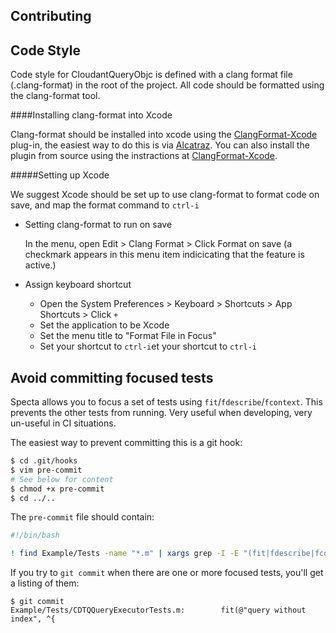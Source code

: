 Contributing
---

## Code Style

Code style for CloudantQueryObjc is defined with a clang format file (.clang-format) in the root of the project. All code should be formatted using the clang-format tool. 

####Installing clang-format into Xcode

Clang-format should be installed into xcode using the [ClangFormat-Xcode](https://github.com/travisjeffery/ClangFormat-Xcode) plug-in, the easiest way to do this is via [Alcatraz](https://github.com/mneorr/Alcatraz). You can also install the plugin from source using the instractions at [ClangFormat-Xcode](https://github.com/travisjeffery/ClangFormat-Xcode).

#####Setting up Xcode

We suggest Xcode should be set up to use clang-format to format code on save, and map the format command to `ctrl-i`

- Setting clang-format to run on save 


    In the menu, open Edit > Clang Format > Click Format on save (a checkmark appears in this menu item indicicating that the feature is active.)

- Assign keyboard shortcut

    - Open the System Preferences > Keyboard > Shortcuts > App Shortcuts > Click `+`
    - Set the application to be Xcode
    - Set the menu title to "Format File in Focus"
    - Set your shortcut to `ctrl-i`et your shortcut to `ctrl-i`

## Avoid committing focused tests

Specta allows you to focus a set of tests using `fit`/`fdescribe`/`fcontext`. This prevents the
other tests from running. Very useful when developing, very un-useful in CI situations.

The easiest way to prevent committing this is a git hook:

```bash
$ cd .git/hooks
$ vim pre-commit
# See below for content
$ chmod +x pre-commit
$ cd ../..
```

The `pre-commit` file should contain:

```bash
#!/bin/bash

! find Example/Tests -name "*.m" | xargs grep -I -E "(fit|fdescribe|fcontext)"
```

If you try to `git commit` when there are one or more focused tests, you'll get a listing of them:

```
$ git commit
Example/Tests/CDTQQueryExecutorTests.m:        fit(@"query without index", ^{
```
